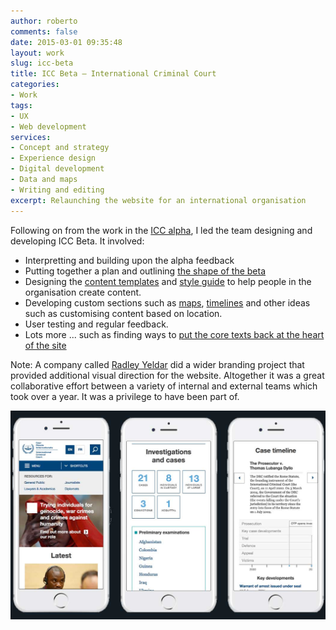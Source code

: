 ```yaml
---
author: roberto
comments: false
date: 2015-03-01 09:35:48
layout: work
slug: icc-beta
title: ICC Beta – International Criminal Court
categories:
- Work
tags:
- UX
- Web development
services:
- Concept and strategy
- Experience design
- Digital development
- Data and maps
- Writing and editing
excerpt: Relaunching the website for an international organisation
---
```


Following on from the work in the [ICC alpha](/work/icc-alpha/), I led the team designing and developing ICC Beta. It involved:

- Interpretting and building upon the alpha feedback
- Putting together a plan and outlining [the shape of the beta](http://robertocarroll.com/icc-beta/)
- Designing the [content templates](http://robertocarroll.com/icc-beta/style-guide/content-templates.html) and [style guide](http://robertocarroll.com/icc-beta/style-guide/) to help people in the organisation create content.
- Developing custom sections such as [maps](/work/icc-map/), [timelines](http://robertocarroll.com/icc-beta/timeline/lubanga) and other ideas such as customising content based on location.
- User testing and regular feedback.
- Lots more ... such as finding ways to [put the core texts back at the heart of the site](/journal/rome-statute-icc/)

Note: A company called [Radley Yeldar](http://ry.com) did a wider branding project that provided additional visual direction for the website. Altogether it was a great collaborative effort between a variety of internal and external teams which took over a year. It was a privilege to have been part of.

![Image showing the ICC beta on an iPhone](/images/icc-beta.jpg)










